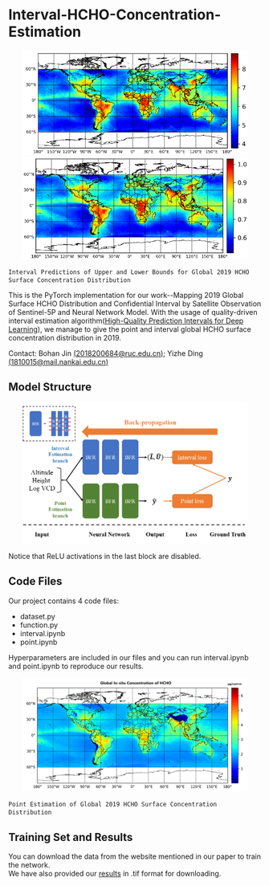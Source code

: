 # Interval-HCHO-Concentration-Estimation
<center class="half">
    <img src="https://github.com/dingyizhe2000/Interval-HCHO-Concentration-Estimation/blob/main/images/U.png" width="450"/><img src="https://github.com/dingyizhe2000/Interval-HCHO-Concentration-Estimation/blob/main/images/L.png" width="450"/> </center>
    
    Interval Predictions of Upper and Lower Bounds for Global 2019 HCHO Surface Concentration Distribution

This is the PyTorch implementation for our work--Mapping 2019 Global Surface HCHO Distribution and Confidential Interval by Satellite Observation of Sentinel-5P and Neural Network Model. With the usage of quality-driven interval estimation algorithm([High-Quality Prediction Intervals for Deep Learning](https://github.com/TeaPearce/Deep_Learning_Prediction_Intervals)), we manage to give the point and interval global HCHO surface concentration distribution in 2019.

Contact:  Bohan Jin [(2018200684@ruc.edu.cn)](2018200684@ruc.edu.cn); Yizhe Ding [(1810015@mail.nankai.edu.cn)](1810015@mail.nankai.edu.cn)

## Model Structure
<center class="half">
    <img src="https://github.com/dingyizhe2000/Interval-HCHO-Concentration-Estimation/blob/main/images/model.png" width="450"/></center>

Notice that ReLU activations in the last block are disabled.

## Code Files
Our project contains 4 code files:
- dataset.py
- function.py
- interval.ipynb
- point.ipynb

Hyperparameters are included in our files and you can run interval.ipynb and point.ipynb to reproduce our results.

<center class="half">
    <img src="https://github.com/dingyizhe2000/Interval-HCHO-Concentration-Estimation/blob/main/images/P.png" width="450"/></center>

    Point Estimation of Global 2019 HCHO Surface Concentration Distribution

## Training Set and Results
You can download the data from the website mentioned in our paper to train the network.  
We have also provided our [results](https://drive.google.com/file/d/10A2VIEHm22DF_gyCufV-pbgUdYYhNJKf/view) in .tif format for downloading.
